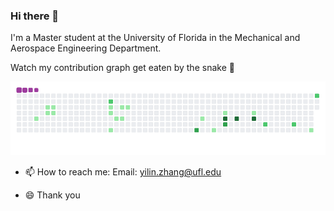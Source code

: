 
### Hi there 👋

I'm a Master student at the University of Florida in the Mechanical and Aerospace Engineering Department. 

<!-- Find more here: https://catiaspsilva.github.io/ -->

Watch my contribution graph get eaten by the snake :snake:
<!--
![snake gif](https://github.com/yilinzhangAndy/yilinzhangAndy/blob/output/github-contribution-grid-snake.gif)
-->

![snake gif](https://github.com/catiaspsilva/catiaspsilva/blob/output/github-contribution-grid-snake.gif)


- 📫 How to reach me: 
Email: yilin.zhang@ufl.edu


- 😄 Thank you
